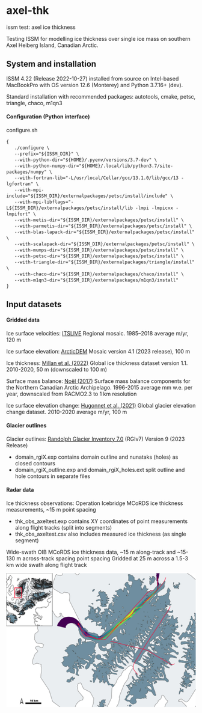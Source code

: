 # axel-thk
 issm test: axel ice thickness

Testing ISSM for modelling ice thickness over single ice mass on southern Axel Heiberg Island, Canadian Arctic.



 ## System and installation
 ISSM 4.22 (Release 2022-10-27) installed from source on Intel-based MacBookPro with OS version 12.6 (Monterey) and Python 3.7.16+ (dev).

 Standard installation with recommended packages: autotools, cmake, petsc, triangle, chaco, m1qn3


 #### Configuration (Python interface)
 configure.sh
 ```
 {
 	./configure \
	--prefix="${ISSM_DIR}" \
	--with-python-dir="${HOME}/.pyenv/versions/3.7-dev" \
	--with-python-numpy-dir="${HOME}/.local/lib/python3.7/site-packages/numpy" \
	--with-fortran-lib="-L/usr/local/Cellar/gcc/13.1.0/lib/gcc/13 -lgfortran" \
	--with-mpi-include="${ISSM_DIR}/externalpackages/petsc/install/include" \
	--with-mpi-libflags="-L${ISSM_DIR}/externalpackages/petsc/install/lib -lmpi -lmpicxx -lmpifort" \
	--with-metis-dir="${ISSM_DIR}/externalpackages/petsc/install" \
	--with-parmetis-dir="${ISSM_DIR}/externalpackages/petsc/install" \
	--with-blas-lapack-dir="${ISSM_DIR}/externalpackages/petsc/install" \
	--with-scalapack-dir="${ISSM_DIR}/externalpackages/petsc/install" \
	--with-mumps-dir="${ISSM_DIR}/externalpackages/petsc/install" \
	--with-petsc-dir="${ISSM_DIR}/externalpackages/petsc/install" \
	--with-triangle-dir="${ISSM_DIR}/externalpackages/triangle/install" \
	--with-chaco-dir="${ISSM_DIR}/externalpackages/chaco/install" \
	--with-m1qn3-dir="${ISSM_DIR}/externalpackages/m1qn3/install"
 }
 ```


## Input datasets

#### Gridded data
Ice surface velocities: [ITSLIVE](https://its-live.jpl.nasa.gov/#about) Regional mosaic. 1985–2018 average m/yr, 120 m

Ice surface elevation: [ArcticDEM](https://www.pgc.umn.edu/data/arcticdem/) Mosaic version 4.1 (2023 release), 100 m

Ice thickness: [Millan et al. (2022)](https://www.sedoo.fr/theia-publication-products/?uuid=55acbdd5-3982-4eac-89b2-46703557938c) Global ice thickness dataset version 1.1. 2010-2020, 50 m (downscaled to 100 m)

Surface mass balance: [Noël (2017)](https://doi.pangaea.de/10.1594/PANGAEA.881315?format=html#download) Surface mass balance components for the Northern Canadian Arctic Archipelago. 1996-2015 average mm w.e. per year, downscaled from RACMO2.3 to 1 km resolution

Ice surface elevation change: [Hugonnet et al. (2021)](https://www.sedoo.fr/theia-publication-products/?uuid=c428c5b9-df8f-4f86-9b75-e04c778e29b9) Global glacier elevation change dataset. 2010-2020 average m/yr, 100 m



#### Glacier outlines
Glacier outlines: [Randolph Glacier Inventory 7.0](https://www.glims.org/RGI/) (RGIv7) Version 9 (2023 Release)
- domain_rgiX.exp contains domain outline and nunataks (holes) as closed contours
- domain_rgiX_outline.exp and domain_rgiX_holes.ext split outline and hole contours in separate files



#### Radar data
Ice thickness observations: Operation Icebridge MCoRDS ice thickness measurements, ~15 m point spacing
- thk_obs_axeltest.exp contains XY coordinates of point measurements along flight tracks (split into segments)
- thk_obs_axeltest.csv also includes measured ice thickness (as single segment)

Wide-swath OIB MCoRDS ice thickness data, ~15 m along-track and ~15-130 m across-track spacing point spacing
Gridded at 25 m across a 1.5-3 km wide swath along flight track


![radar tracks location](axeltest_region.jpg)

